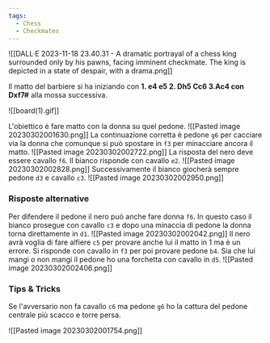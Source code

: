 ```yaml
---
tags:
  - Chess
  - Checkmates
---
```

![[DALL·E 2023-11-18 23.40.31 - A dramatic portrayal of a chess king surrounded only by his pawns, facing imminent checkmate. The king is depicted in a state of despair, with a drama.png]]

Il matto del barbiere si ha iniziando con **1. e4 e5 2. Dh5 Cc6 3.Ac4 con Dxf7#** alla mossa successiva.

![[board(1).gif]]

L'obiettico è fare matto con la donna su quel pedone.
![[Pasted image 20230302001630.png]]
La continuazione corretta è pedone `g6` per cacciare via la donna che comunque si può spostare in `f3` per minacciare ancora il matto.
![[Pasted image 20230302002722.png]]
La risposta del nero deve essere cavallo `f6`.
Il bianco risponde con cavallo `e2`.
![[Pasted image 20230302002828.png]]
Successivamente il bianco giocherà sempre pedone `d3` e cavallo `c3`.
![[Pasted image 20230302002950.png]]

### Risposte alternative
Per difendere il pedone il nero può anche fare donna `f6`.
In questo caso il bianco prosegue con cavallo `c3` e dopo una minaccia di pedone la donna torna direttamente in `d1`.
![[Pasted image 20230302002042.png]]
Il nero avrà voglia di fare alfiere `c5` per provare anche lui il matto in 1 ma è un errore. Si risponde con cavallo in `f3` per poi provare pedone `b4`.
Sia che lui mangi o non mangi il pedone ho una forchetta con cavallo in `d5`.
![[Pasted image 20230302002406.png]]

### Tips & Tricks

Se l'avversario non fa cavallo `c6` ma pedone `g6` ho la cattura del pedone centrale più scacco e torre persa.

![[Pasted image 20230302001754.png]]